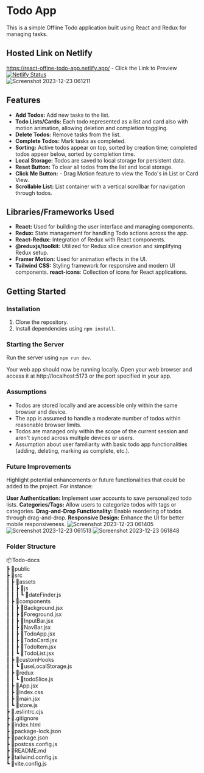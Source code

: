 # Todo App
This is a simple Offline Todo application built using React and Redux for managing tasks.

## Hosted Link on Netlify
 https://react-offine-todo-app.netlify.app/ - Click the Link to Preview <br/>
 [![Netlify Status](https://api.netlify.com/api/v1/badges/96469977-c910-47ef-a39c-07f497d70685/deploy-status)](https://app.netlify.com/sites/react-offine-todo-app/deploys)<br/>
![Screenshot 2023-12-23 061211](https://github.com/erpankajk4/React_Todo_App-Redux-custumHook--offline/assets/118353291/67f17891-df80-4c0e-b909-3af32c55095c)

## Features
- **Add Todos:** Add new tasks to the list.
- **Todo Lists/Cards:** Each todo represented as a list and card also with motion animation, allowing deletion and completion toggling.
- **Delete Todos:** Remove tasks from the list.
- **Complete Todos:** Mark tasks as completed.
- **Sorting:** Active todos appear on top, sorted by creation time; completed todos appear below, sorted by completion time.
- **Local Storage:** Todos are saved to local storage for persistent data.
- **Reset Button:** To clear all todos from the list and local storage.
- **Click Me Button:** - Drag Motion feature to view the Todo's in List or Card View.
- **Scrollable List:** List container with a vertical scrollbar for navigation through todos.

## Libraries/Frameworks Used
- **React:** Used for building the user interface and managing components.
- **Redux:** State management for handling Todo actions across the app.
- **React-Redux:** Integration of Redux with React components.
- **@reduxjs/toolkit:** Utilized for Redux slice creation and simplifying Redux setup.
- **Framer Motion:** Used for animation effects in the UI.
- **Tailwind CSS:** Styling framework for responsive and modern UI components.
  **react-icons**: Collection of icons for React applications.

## Getting Started

### Installation

1. Clone the repository.
2. Install dependencies using `npm install`.

### Starting the Server

Run the server using `npm run dev`.

Your web app should now be running locally. Open your web browser and access it at http://localhost:5173 or the port specified in your app.

### Assumptions

- Todos are stored locally and are accessible only within the same browser and device.
- The app is assumed to handle a moderate number of todos within reasonable browser limits.
- Todos are managed only within the scope of the current session and aren't synced across multiple devices or users.
- Assumption about user familiarity with basic todo app functionalities (adding, deleting, marking as complete, etc.).

### Future Improvements
Highlight potential enhancements or future functionalities that could be added to the project. For instance:

**User Authentication:** Implement user accounts to save personalized todo lists.
**Categories/Tags:** Allow users to categorize todos with tags or categories.
**Drag-and-Drop Functionality:** Enable reordering of todos through drag-and-drop.
**Responsive Design:** Enhance the UI for better mobile responsiveness.
![Screenshot 2023-12-23 061405](https://github.com/erpankajk4/React_Todo_App-Redux-custumHook--offline/assets/118353291/bfcb6b16-f4ef-4843-b764-3227277b0391)
![Screenshot 2023-12-23 061513](https://github.com/erpankajk4/React_Todo_App-Redux-custumHook--offline/assets/118353291/aa124821-167d-414c-bd1b-bfc50804ff0a)
![Screenshot 2023-12-23 061848](https://github.com/erpankajk4/React_Todo_App-Redux-custumHook--offline/assets/118353291/b2d813fa-b45a-4f41-ad05-2d03f8c4ab3c)

### Folder Structure
📦Todo-docs<br>
 ┣ 📂public<br>
 ┣ 📂src<br>
 ┃ ┣ 📂assets<br>
 ┃ ┃ ┣ 📂js<br>
 ┃ ┃ ┃ ┗ 📜dateFinder.js<br>
 ┃ ┣ 📂components<br>
 ┃ ┃ ┣ 📜Background.jsx<br>
 ┃ ┃ ┣ 📜Foreground.jsx<br>
 ┃ ┃ ┣ 📜InputBar.jsx<br>
 ┃ ┃ ┣ 📜NavBar.jsx<br>
 ┃ ┃ ┣ 📜TodoApp.jsx<br>
 ┃ ┃ ┣ 📜TodoCard.jsx<br>
 ┃ ┃ ┣ 📜TodoItem.jsx<br>
 ┃ ┃ ┗ 📜TodoList.jsx<br>
 ┃ ┣ 📂customHooks<br>
 ┃ ┃ ┗ 📜useLocalStorage.js<br>
 ┃ ┣ 📂redux<br>
 ┃ ┃ ┗ 📜todoSlice.js<br>
 ┃ ┣ 📜App.jsx<br>
 ┃ ┣ 📜index.css<br>
 ┃ ┣ 📜main.jsx<br>
 ┃ ┗ 📜store.js<br>
 ┣ 📜.eslintrc.cjs<br>
 ┣ 📜.gitignore<br>
 ┣ 📜index.html<br>
 ┣ 📜package-lock.json<br>
 ┣ 📜package.json<br>
 ┣ 📜postcss.config.js<br>
 ┣ 📜README.md<br>
 ┣ 📜tailwind.config.js<br>
 ┗ 📜vite.config.js<br>
